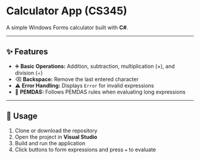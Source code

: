 # Calculator App (CS345)

A simple Windows Forms calculator built with **C#**.  

---

## ✨ Features
- ➕ **Basic Operations:** Addition, subtraction, multiplication (×), and division (÷)  
- ⌫ **Backspace:** Remove the last entered character  
- ⚠️ **Error Handling:** Displays `Error` for invalid expressions
- 🧮 **PEMDAS:** Follows PEMDAS rules when evaluating long expressions
  
---

## 🚀 Usage
1. Clone or download the repository  
2. Open the project in **Visual Studio**  
3. Build and run the application  
4. Click buttons to form expressions and press `=` to evaluate  
